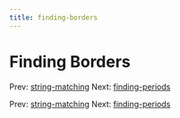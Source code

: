 ```yaml
---
title: finding-borders
---
```




# Finding Borders

Prev: [string-matching](string-matching.md) Next:
[finding-periods](finding-periods.md)

Prev: [string-matching](string-matching.md) Next:
[finding-periods](finding-periods.md)
